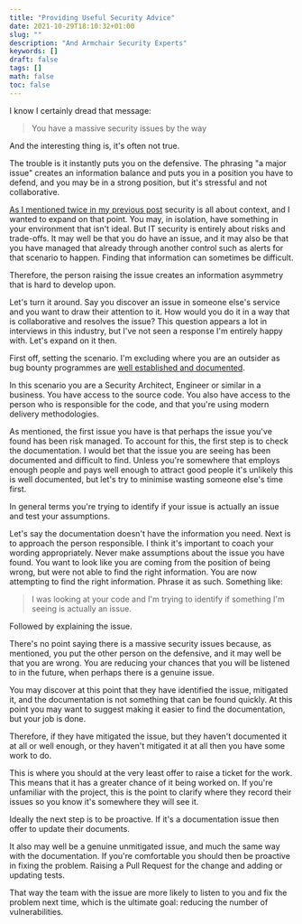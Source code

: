 ```yaml
---
title: "Providing Useful Security Advice"
date: 2021-10-29T18:10:32+01:00
slug: ""
description: "And Armchair Security Experts"
keywords: []
draft: false
tags: []
math: false
toc: false
---
```


I know I certainly dread that message:

> You have a massive security issues by the way

And the interesting thing is, it's often not true.

The trouble is it instantly puts you on the defensive. The phrasing "a major issue" creates an information balance and puts you in a position you have to defend, and you may be in a strong position, but it's stressful and not collaborative.

[As I mentioned twice in my previous post](./armchair-security-experts) security is all about context, and I wanted to expand on that point. You may, in isolation, have something in your environment that isn't ideal. But IT security is entirely about risks and trade-offs. It may well be that you do have an issue, and it may also be that you have managed that already through another control such as alerts for that scenario to happen. Finding that information can sometimes be difficult.

Therefore, the person raising the issue creates an information asymmetry that is hard to develop upon.

Let's turn it around. Say you discover an issue in someone else's service and you want to draw their attention to it. How would you do it in a way that is collaborative and resolves the issue? This question appears a lot in interviews in this industry, but I've not seen a response I'm entirely happy with. Let's expand on it then.

First off, setting the scenario. I'm excluding where you are an outsider as bug bounty programmes are [well established and documented](https://en.wikipedia.org/wiki/Bug_bounty_program).

In this scenario you are a Security Architect, Engineer or similar in a business. You have access to the source code. You also have access to the person who is responsible for the code, and that you're using modern delivery methodologies.

As mentioned, the first issue you have is that perhaps the issue you've found has been risk managed. To account for this, the first step is to check the documentation. I would bet that the issue you are seeing has been documented and difficult to find. Unless you're somewhere that employs enough people and pays well enough to attract good people it's unlikely this is well documented, but let's try to minimise wasting someone else's time first.

In general terms you're trying to identify if your issue is actually an issue and test your assumptions.

Let's say the documentation doesn't have the information you need. Next is to approach the person responsible. I think it's important to coach your wording appropriately. Never make assumptions about the issue you have found. You want to look like you are coming from the position of being wrong, but were not able to find the right information. You are now attempting to find the right information. Phrase it as such. Something like:

> I was looking at your code and I'm trying to identify if something I'm seeing is actually an issue.

Followed by explaining the issue.

There's no point saying there is a massive security issues because, as mentioned, you put the other person on the defensive, and it may well be that you are wrong. You are reducing your chances that you will be listened to in the future, when perhaps there is a genuine issue.

You may discover at this point that they have identified the issue, mitigated it, and the documentation is not something that can be found quickly. At this point you may want to suggest making it easier to find the documentation, but your job is done.

Therefore, if they have mitigated the issue, but they haven't documented it at all or well enough, or they haven't mitigated it at all then you have some work to do.

This is where you should at the very least offer to raise a ticket for the work. This means that it has a greater chance of it being worked on. If you're unfamiliar with the project, this is the point to clarify where they record their issues so you know it's somewhere they will see it.

Ideally the next step is to be proactive. If it's a documentation issue then offer to update their documents.

It also may well be a genuine unmitigated issue, and much the same way with the documentation. If you're comfortable you should then be proactive in fixing the problem. Raising a Pull Request for the change and adding or updating tests.

That way the team with the issue are more likely to listen to you and fix the problem next time, which is the ultimate goal: reducing the number of vulnerabilities.
